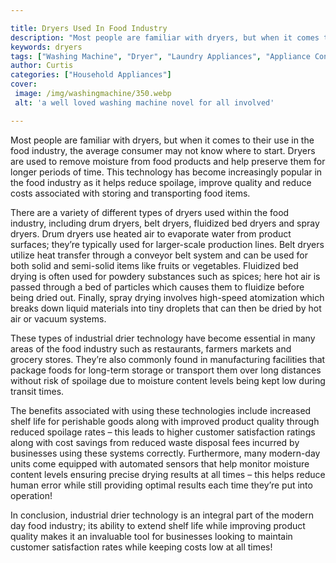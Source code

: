 ```yaml
---

title: Dryers Used In Food Industry
description: "Most people are familiar with dryers, but when it comes to their use in the food industry, the average consumer may not know where...scroll on and keep learning"
keywords: dryers
tags: ["Washing Machine", "Dryer", "Laundry Appliances", "Appliance Consumption"]
author: Curtis
categories: ["Household Appliances"]
cover: 
 image: /img/washingmachine/350.webp
 alt: 'a well loved washing machine novel for all involved'

---
```


Most people are familiar with dryers, but when it comes to their use in the food industry, the average consumer may not know where to start. Dryers are used to remove moisture from food products and help preserve them for longer periods of time. This technology has become increasingly popular in the food industry as it helps reduce spoilage, improve quality and reduce costs associated with storing and transporting food items.

There are a variety of different types of dryers used within the food industry, including drum dryers, belt dryers, fluidized bed dryers and spray dryers. Drum dryers use heated air to evaporate water from product surfaces; they’re typically used for larger-scale production lines. Belt dryers utilize heat transfer through a conveyor belt system and can be used for both solid and semi-solid items like fruits or vegetables. Fluidized bed drying is often used for powdery substances such as spices; here hot air is passed through a bed of particles which causes them to fluidize before being dried out. Finally, spray drying involves high-speed atomization which breaks down liquid materials into tiny droplets that can then be dried by hot air or vacuum systems. 

These types of industrial drier technology have become essential in many areas of the food industry such as restaurants, farmers markets and grocery stores. They’re also commonly found in manufacturing facilities that package foods for long-term storage or transport them over long distances without risk of spoilage due to moisture content levels being kept low during transit times. 

The benefits associated with using these technologies include increased shelf life for perishable goods along with improved product quality through reduced spoilage rates – this leads to higher customer satisfaction ratings along with cost savings from reduced waste disposal fees incurred by businesses using these systems correctly. Furthermore, many modern-day units come equipped with automated sensors that help monitor moisture content levels ensuring precise drying results at all times – this helps reduce human error while still providing optimal results each time they’re put into operation! 

In conclusion, industrial drier technology is an integral part of the modern day food industry; its ability to extend shelf life while improving product quality makes it an invaluable tool for businesses looking to maintain customer satisfaction rates while keeping costs low at all times!
